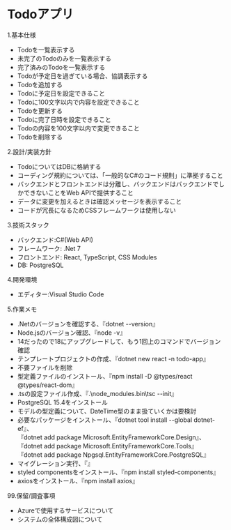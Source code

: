 # Todoアプリ
1.基本仕様
 - Todoを一覧表示する
 - 未完了のTodoのみを一覧表示する
 - 完了済みのTodoを一覧表示する
 - Todoが予定日を過ぎている場合、協調表示する
 - Todoを追加する
 - Todoに予定日を設定できること
 - Todoに100文字以内で内容を設定できること
 - Todoを更新する
 - Todoに完了日時を設定できること
 - Todoの内容を100文字以内で変更できること
 - Todoを削除する
  
2.設計/実装方針
 - TodoについてはDBに格納する
 - コーディング規約については、「一般的なC#のコード規則」に準拠すること
 - バックエンドとフロントエンドは分離し、バックエンドはバックエンドでしかできないことをWeb APIで提供すること
 - データに変更を加えるときは確認メッセージを表示すること
 - コードが冗長になるためCSSフレームワークは使用しない

3.技術スタック
 - バックエンド:C#(Web API)
 - フレームワーク: .Net 7
 - フロントエンド: React, TypeScript, CSS Modules
 - DB: PostgreSQL

4.開発環境
 - エディター:Visual Studio Code
  
5.作業メモ
 - .Netのバージョンを確認する、『dotnet --version』
 - Node.jsのバージョン確認、『node -v』
 - 14だったので18にアップグレードして、もう1回上のコマンドでバージョン確認
 - テンプレートプロジェクトの作成、『dotnet new react -n todo-app』
 - 不要ファイルを削除
 - 型定義ファイルのインストール、『npm install -D @types/react @types/react-dom』
 - .tsの設定ファイル作成、『.\node_modules\.bin\tsc --init』
 - PostgreSQL 15.4をインストール
 - モデルの型定義について、DateTime型のまま扱ていくかは要検討
 - 必要なパッケージをインストール、『dotnet tool install --global dotnet-ef』、  
   『dotnet add package Microsoft.EntityFrameworkCore.Design』、『dotnet add package Microsoft.EntityFrameworkCore.Tools』  
   『dotnet add package Npgsql.EntityFrameworkCore.PostgreSQL』
 - マイグレーション実行、『』
 - styled componentsをインストール、『npm install styled-components』
 - axiosをインストール、『npm install axios』
   
99.保留/調査事項
 - Azureで使用するサービスについて
 - システムの全体構成図について
